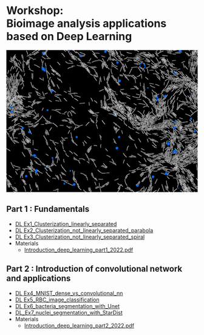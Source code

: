 # Workshop: <br> Bioimage analysis applications based on Deep Learning 

<div class="begin-examples"></div>

<img src="figures/Segmentation_example.png" style="zoom: 50%;" />



## Part 1 : Fundamentals

* [DL Ex1_Clusterization_linearly_separated](https://colab.research.google.com/github/jbfiche/Deep-Learning-formation/blob/master/2022/Deep_learning_part_1/Ex1_Clusterization_linearly_separated.ipynb)
* [DL Ex2_Clusterization_not_linearly_separated_parabola](https://colab.research.google.com/github/jbfiche/Deep-Learning-formation/blob/master/2022/Deep_learning_part_1/Ex2_Clusterization_not_linearly_separated_parabola.ipynb)
* [DL Ex3_Clusterization_not_linearly_separated_spiral](https://colab.research.google.com/github/jbfiche/Deep-Learning-formation/blob/master/2022/Deep_learning_part_1/Ex3_Clusterization_not_linearly_separated_spiral.ipynb)
* Materials
  * [Introduction_deep_learning_part1_2022.pdf](https://github.com/MontpellierRessourcesImagerie/mri-workshop-machine-learning/raw/master/day02/Deep_learning_part_1/Introduction_deep_learning_part1_2022.pdf)



## Part 2 : Introduction of convolutional network and applications

* [DL Ex4_MNIST_dense_vs_convolutional_nn](https://colab.research.google.com/github/MontpellierRessourcesImagerie/mri-workshop-machine-learning/blob/master/day03/Deep_learning_part_2/Ex4_MNIST_dense_vs_convolutional_nn.ipynb)
* [DL Ex5_RBC_image_classification](https://colab.research.google.com/github/MontpellierRessourcesImagerie/mri-workshop-machine-learning/blob/master/day03/Deep_learning_part_2/Ex5_RBC_image_classification.ipynb)
* [DL Ex6_bacteria_segmentation_with_Unet](https://colab.research.google.com/github/MontpellierRessourcesImagerie/mri-workshop-machine-learning/blob/master/day03/Deep_learning_part_2/Ex6_bacteria_segmentation_unet.ipynb)
* [DL_Ex7_nuclei_segmentation_with_StarDist](https://colab.research.google.com/github/MontpellierRessourcesImagerie/mri-workshop-machine-learning/blob/master/day03/Deep_learning_part_2/Ex7_nuclei_segmentation_stardist.ipynb)
* Materials
  * [Introduction_deep_learning_part2_2022.pdf](https://github.com/MontpellierRessourcesImagerie/mri-workshop-machine-learning/raw/master/day03/Deep_learning_part_2/Introduction_deep_learning_part2_2022.pdf) 

<div class="end-examples"></div>
